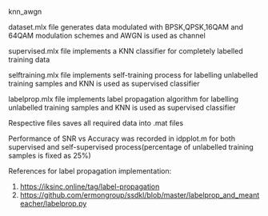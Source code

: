 knn_awgn

dataset.mlx file generates data modulated with BPSK,QPSK,16QAM and 64QAM modulation schemes and AWGN is used as channel

supervised.mlx file implements a KNN classifier for completely labelled training data

selftraining.mlx file implements self-training process for labelling unlabelled training samples and KNN is used as supervised classifier

labelprop.mlx file implements label propagation algorithm for labelling unlabelled training samples and KNN is used as supervised classifier

Respective files saves all required data into .mat files 

Performance of SNR vs Accuracy was recorded in idpplot.m for both supervised and self-supervised process(percentage of unlabelled training samples is fixed as 25%) 

References for label propagation implementation:

1. https://iksinc.online/tag/label-propagation
2. https://github.com/ermongroup/ssdkl/blob/master/labelprop_and_meanteacher/labelprop.py


